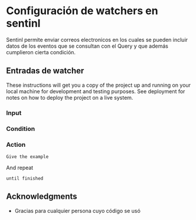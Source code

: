 # Configuración de watchers en sentinl

Sentinl permite enviar correos electronicos en los cuales se pueden incluir datos de los eventos que se consultan con el Query y que además cumplieron cierta condición.

## Entradas de watcher

These instructions will get you a copy of the project up and running on your local machine for development and testing purposes. See deployment for notes on how to deploy the project on a live system.

### Input
### Condition
### Action

```
Give the example
```

And repeat

```
until finished
```



## Acknowledgments

* Gracias para cualquier persona cuyo código se usó

